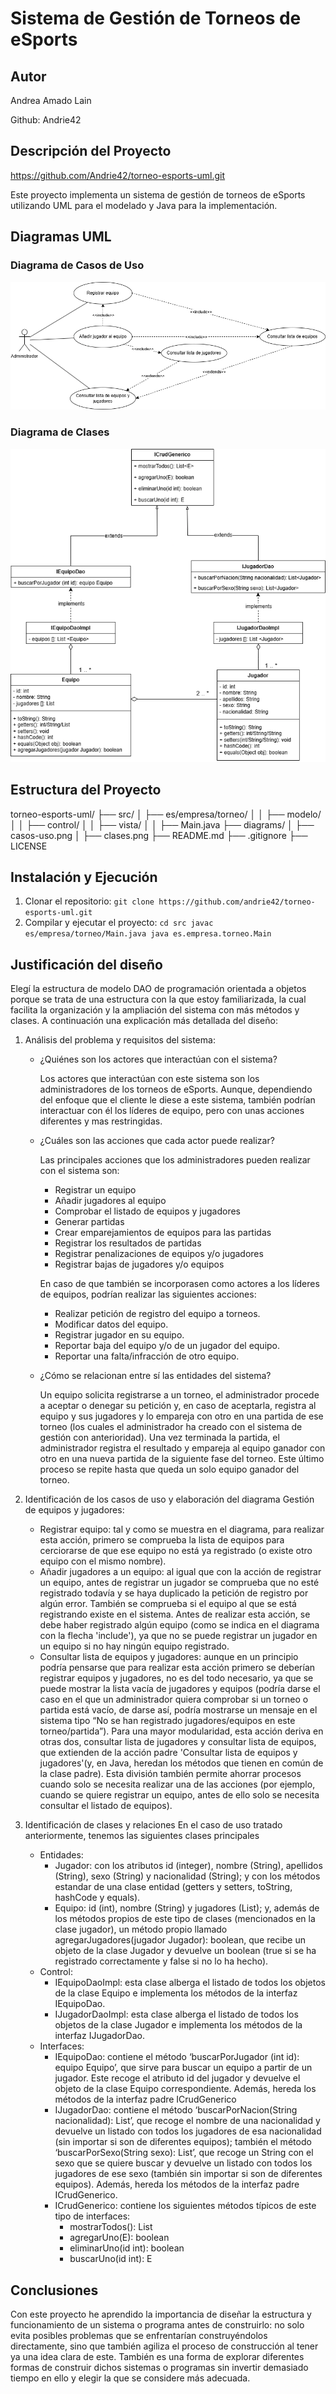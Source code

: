 # Sistema de Gestión de Torneos de eSports
## Autor
Andrea Amado Lain

Github: Andrie42
## Descripción del Proyecto
https://github.com/Andrie42/torneo-esports-uml.git

Este proyecto implementa un sistema de gestión de torneos de eSports
utilizando UML para el modelado y Java para la implementación.
## Diagramas UML
### Diagrama de Casos de Uso

![Diagrama de casos de uso](diagrams/teamRegister-useCase.png)
### Diagrama de Clases

![Diagrama de clases](diagrams/clases.png)
## Estructura del Proyecto
torneo-esports-uml/ ├── src/
│ ├── es/empresa/torneo/
│ │ ├── modelo/
│ │ ├── control/
│ │ ├── vista/
│ │ ├── Main.java
├── diagrams/
│ ├── casos-uso.png
│ ├── clases.png
├── README.md
├── .gitignore
├── LICENSE

## Instalación y Ejecución
1. Clonar el repositorio:
   `git clone https://github.com/andrie42/torneo-esports-uml.git`
2. Compilar y ejecutar el proyecto:
   `cd src javac es/empresa/torneo/Main.java java es.empresa.torneo.Main`
## Justificación del diseño
Elegí la estructura de modelo DAO de programación orientada a objetos porque se trata de una estructura con la que estoy familiarizada, la cual facilita la organización y la ampliación del sistema con más métodos y clases. A continuación una explicación más detallada del diseño:

1. Análisis del problema y requisitos del sistema:
    * ¿Quiénes son los actores que interactúan con el sistema?
   
      Los actores que interactúan con este sistema son los administradores de los torneos de eSports. Aunque, dependiendo del enfoque que el cliente le diese a este sistema, también podrían interactuar con él los líderes de equipo, pero con unas acciones diferentes y mas restringidas.

    * ¿Cuáles son las acciones que cada actor puede realizar?

      Las principales acciones que los administradores pueden realizar con el sistema son:
        - Registrar un equipo
        - Añadir jugadores al equipo
        - Comprobar el listado de equipos y jugadores
        - Generar partidas
        - Crear emparejamientos de equipos para las partidas
        - Registrar los resultados de partidas
        - Registrar penalizaciones de equipos y/o jugadores
        - Registrar bajas de jugadores y/o equipos

      En caso de que también se incorporasen como actores a los líderes de equipos, podrían realizar las siguientes acciones:
        - Realizar petición de registro del equipo a torneos.
        - Modificar datos del equipo.
        - Registrar jugador en su equipo.
        - Reportar baja del equipo y/o de un jugador del equipo.
        - Reportar una falta/infracción de otro equipo.

    * ¿Cómo se relacionan entre sí las entidades del sistema?

      Un equipo solicita registrarse a un torneo, el administrador procede a aceptar o denegar su petición y, en caso de aceptarla, registra al equipo y sus jugadores y lo empareja con otro en una partida de ese torneo (los cuales el administrador ha creado con el sistema de gestión con anterioridad). Una vez terminada la partida, el administrador registra el resultado y empareja al equipo ganador con otro en una nueva partida de la siguiente fase del torneo. Este último proceso se repite hasta que queda un solo equipo ganador del torneo.

2. Identificación de los casos de uso y elaboración del diagrama
    Gestión de equipos y jugadores:
    - Registrar equipo: tal y como se muestra en el diagrama, para realizar esta acción, primero se comprueba la lista de equipos para cerciorarse de que ese equipo no está ya registrado (o existe otro equipo con el mismo nombre).
    - Añadir jugadores a un equipo: al igual que con la acción de registrar un equipo, antes de registrar un jugador se comprueba que no esté registrado todavía y se haya duplicado la petición de registro por algún error. También se comprueba si el equipo al que se está registrando existe en el sistema. Antes de realizar esta acción, se debe haber registrado algún equipo (como se indica en el diagrama con la flecha 'include'), ya que no se puede registrar un jugador en un equipo si no hay ningún equipo registrado.
    - Consultar lista de equipos y jugadores: aunque en un principio podría pensarse que para realizar esta acción primero se deberían registrar equipos y jugadores, no es del todo necesario, ya que se puede mostrar la lista vacía de jugadores y equipos (podría darse el caso en el que un administrador quiera comprobar si un torneo o partida está vacío, de darse así, podría mostrarse un mensaje en el sistema tipo “No se han registrado jugadores/equipos en este torneo/partida”). Para una mayor modularidad, esta acción deriva en otras dos, consultar lista de jugadores y consultar lista de equipos, que extienden de la acción padre 'Consultar lista de equipos y jugadores'(y, en Java, heredan los métodos que tienen en común de la clase padre). Esta división también permite ahorrar procesos cuando solo se necesita realizar una de las acciones (por ejemplo, cuando se quiere registrar un equipo, antes de ello solo se necesita consultar el listado de equipos).

3. Identificación de clases y relaciones
   En el caso de uso tratado anteriormente, tenemos las siguientes clases principales
   * Entidades:
     - Jugador: con los atributos id (integer), nombre (String), apellidos (String), sexo (String) y nacionalidad (String); y con los métodos estandar de una clase entidad (getters y setters, toString, hashCode y equals).
     - Equipo: id (int), nombre (String) y jugadores (List); y, además de los métodos propios de este tipo de clases (mencionados en la clase jugador), un método propio llamado agregarJugadores(jugador Jugador): boolean, que recibe un objeto de la clase Jugador y devuelve un boolean (true si se ha registrado correctamente y false si no lo ha hecho).
   * Control:
     - IEquipoDaoImpl: esta clase alberga el listado de todos los objetos de la clase Equipo e implementa los métodos de la interfaz IEquipoDao.
     - IJugadorDaoImpl: esta clase alberga el listado de todos los objetos de la clase Jugador e implementa los métodos de la interfaz IJugadorDao.
   * Interfaces:
     - IEquipoDao: contiene el método ‘buscarPorJugador (int id): equipo Equipo’, que sirve para buscar un equipo a partir de un jugador. Este recoge el atributo id del jugador y devuelve el objeto de la clase Equipo correspondiente. Además, hereda los métodos de la interfaz padre ICrudGenerico
     - IJugadorDao: contiene el método ‘buscarPorNacion(String nacionalidad): List<Jugador>’, que recoge el nombre de una nacionalidad y devuelve un listado con todos los jugadores de esa nacionalidad (sin importar si son de diferentes equipos); también el método ‘buscarPorSexo(String sexo): List<Jugador>’, que recoge un String con el sexo que se quiere buscar y devuelve un listado con todos los jugadores de ese sexo (también sin importar si son de diferentes equipos). Además, hereda los métodos de la interfaz padre ICrudGenerico.
     - ICrudGenerico: contiene los siguientes métodos típicos de este tipo de interfaces:
       - mostrarTodos(): List<E>
       - agregarUno(E): boolean
       - eliminarUno(id int): boolean
       - buscarUno(id int): E

## Conclusiones
Con este proyecto he aprendido la importancia de diseñar la estructura y funcionamiento de un sistema o programa antes de construirlo: no solo evita posibles problemas que se enfrentarían construyéndolos directamente, sino que también agiliza el proceso de construcción al tener ya una idea clara de este. También es una forma de explorar diferentes formas de construir dichos sistemas o programas sin invertir demasiado tiempo en ello y elegir la que se considere más adecuada.